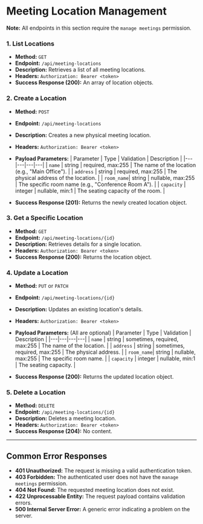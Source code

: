 # Meeting Location Management

**Note:** All endpoints in this section require the `manage meetings` permission.

### 1. List Locations

- **Method:** `GET`
- **Endpoint:** `/api/meeting-locations`
- **Description:** Retrieves a list of all meeting locations.
- **Headers:** `Authorization: Bearer <token>`
- **Success Response (200):** An array of location objects.

### 2. Create a Location

- **Method:** `POST`
- **Endpoint:** `/api/meeting-locations`
- **Description:** Creates a new physical meeting location.
- **Headers:** `Authorization: Bearer <token>`

- **Payload Parameters:**
| Parameter | Type | Validation | Description |
|---|---|---|---|
| `name` | string | required, max:255 | The name of the location (e.g., "Main Office"). |
| `address` | string | required, max:255 | The physical address of the location. |
| `room_name`| string | nullable, max:255 | The specific room name (e.g., "Conference Room A"). |
| `capacity` | integer | nullable, min:1 | The seating capacity of the room. |

- **Success Response (201):** Returns the newly created location object.

### 3. Get a Specific Location

- **Method:** `GET`
- **Endpoint:** `/api/meeting-locations/{id}`
- **Description:** Retrieves details for a single location.
- **Headers:** `Authorization: Bearer <token>`
- **Success Response (200):** Returns the location object.

### 4. Update a Location

- **Method:** `PUT` or `PATCH`
- **Endpoint:** `/api/meeting-locations/{id}`
- **Description:** Updates an existing location's details.
- **Headers:** `Authorization: Bearer <token>`

- **Payload Parameters:** (All are optional)
| Parameter | Type | Validation | Description |
|---|---|---|---|
| `name` | string | sometimes, required, max:255 | The name of the location. |
| `address` | string | sometimes, required, max:255 | The physical address. |
| `room_name`| string | nullable, max:255 | The specific room name. |
| `capacity` | integer | nullable, min:1 | The seating capacity. |

- **Success Response (200):** Returns the updated location object.

### 5. Delete a Location

- **Method:** `DELETE`
- **Endpoint:** `/api/meeting-locations/{id}`
- **Description:** Deletes a meeting location.
- **Headers:** `Authorization: Bearer <token>`
- **Success Response (204):** No content.

---

## Common Error Responses

- **401 Unauthorized:** The request is missing a valid authentication token.
- **403 Forbidden:** The authenticated user does not have the `manage meetings` permission.
- **404 Not Found:** The requested meeting location does not exist.
- **422 Unprocessable Entity:** The request payload contains validation errors.
- **500 Internal Server Error:** A generic error indicating a problem on the server.
